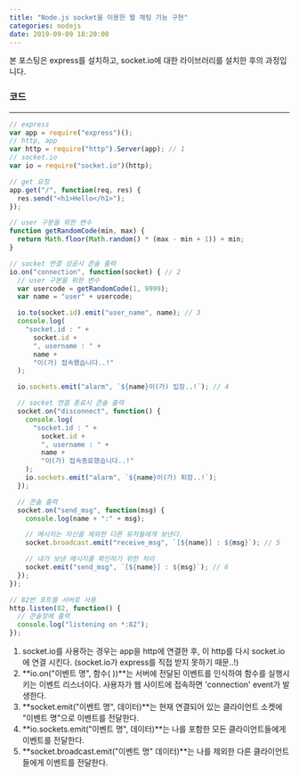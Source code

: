 ```yaml
---
title: "Node.js socket을 이용한 웹 채팅 기능 구현"
categories: nodejs
date: 2019-09-09 18:20:00
---
```


본 포스팅은 express를 설치하고, socket.io에 대한 라이브러리를 설치한 후의 과정입니다.



### **코드**

------

```javascript
// express
var app = require("express")();
// http, app
var http = require("http").Server(app); // 1
// socket.io
var io = require("socket.io")(http);

// get 요청
app.get("/", function(req, res) {
  res.send("<h1>Hello</h1>");
});

// user 구분을 위한 변수
function getRandomCode(min, max) {
  return Math.floor(Math.random() * (max - min + 1)) + min;
}

// socket 연결 성공시 콘솔 출력
io.on("connection", function(socket) { // 2
  // user 구분을 위한 변수
  var usercode = getRandomCode(1, 9999);
  var name = "user" + usercode;

  io.to(socket.id).emit("user_name", name); // 3
  console.log(
    "socket.id : " +
      socket.id +
      ", username : " +
      name +
      "이(가) 접속했습니다..!"
  );

  io.sockets.emit("alarm", `${name}이(가) 입장..!`); // 4

  // socket 연결 종료시 콘솔 출력
  socket.on("disconnect", function() {
    console.log(
      "socket.id : " +
        socket.id +
        ", username : " +
        name +
        "이(가) 접속종료했습니다..!"
    );
    io.sockets.emit("alarm", `${name}이(가) 퇴장..!`);
  });

  // 콘솔 출력
  socket.on("send_msg", function(msg) {
    console.log(name + ":" + msg);

    // 메시지는 자신을 제외한 다른 유저들에게 보낸다.
    socket.broadcast.emit("receive_msg", `[${name}] : ${msg}`); // 5

    // 내가 보낸 메시지를 확인하기 위한 처리
    socket.emit("send_msg", `[${name}] : ${msg}`); // 6
  });
});

// 82번 포트를 서버로 사용
http.listen(82, function() {
  // 콘솔창에 출력
  console.log("listening on *:82");
});

```



1. socket.io를 사용하는 경우는 app을  http에 연결한 후, 이 http를 다시 socket.io에 연결 시킨다. (socket.io가 express를 직접 받지 못하기 때문..!)
2. **io.on("이벤트 명", 함수( ))**는 서버에 전달된 이벤트를 인식하여 함수를 실행시키는 이벤트 리스너이다. 사용자가 웹 사이트에 접속하면 'connection' event가 발생한다.
3. **socket.emit("이벤트 명", 데이터)**는 현재 연결되어 있는 클라이언트 소켓에 "이벤트 명"으로 이벤트를 전달한다.
4. **io.sockets.emit("이벤트 명", 데이터)**는 나를 포함한 모든 클라이언트들에게 이벤트를 전달한다.
5. **socket.broadcast.emit("이벤트 명" 데이터)**는 나를 제외한 다른 클라이언트들에게 이벤트를 전달한다.